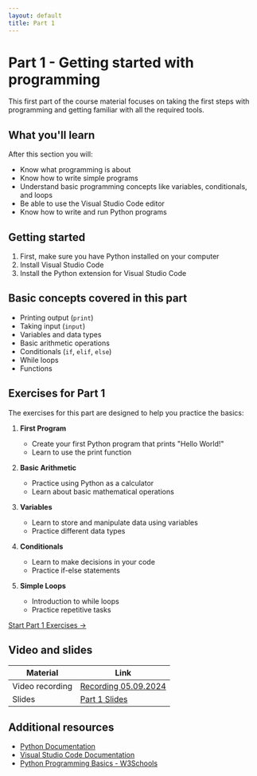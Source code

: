 ```yaml
---
layout: default
title: Part 1
---
```


# Part 1 - Getting started with programming

This first part of the course material focuses on taking the first steps with programming and getting familiar with all the required tools.

## What you'll learn

After this section you will:
- Know what programming is about
- Know how to write simple programs
- Understand basic programming concepts like variables, conditionals, and loops
- Be able to use the Visual Studio Code editor
- Know how to write and run Python programs

## Getting started

1. First, make sure you have Python installed on your computer
2. Install Visual Studio Code
3. Install the Python extension for Visual Studio Code

## Basic concepts covered in this part

- Printing output (`print`)
- Taking input (`input`)
- Variables and data types
- Basic arithmetic operations
- Conditionals (`if`, `elif`, `else`)
- While loops
- Functions

## Exercises for Part 1

The exercises for this part are designed to help you practice the basics:

1. **First Program**
   - Create your first Python program that prints "Hello World!"
   - Learn to use the print function

2. **Basic Arithmetic**
   - Practice using Python as a calculator
   - Learn about basic mathematical operations

3. **Variables**
   - Learn to store and manipulate data using variables
   - Practice different data types

4. **Conditionals**
   - Learn to make decisions in your code
   - Practice if-else statements

5. **Simple Loops**
   - Introduction to while loops
   - Practice repetitive tasks

[Start Part 1 Exercises →](https://programming-24.mooc.fi/part-1/exercises)

## Video and slides

| Material | Link |
|----------|------|
| Video recording | [Recording 05.09.2024](https://youtu.be/mURhYbTkFnc) |
| Slides | [Part 1 Slides](https://docs.google.com/presentation/d/1l28RVCzeJ7OsBIXWtERt4COwbSLtYL2ap_7sDNGqX68/edit?usp=sharing) |

## Additional resources

- [Python Documentation](https://docs.python.org/3/)
- [Visual Studio Code Documentation](https://code.visualstudio.com/docs)
- [Python Programming Basics - W3Schools](https://www.w3schools.com/python/) 